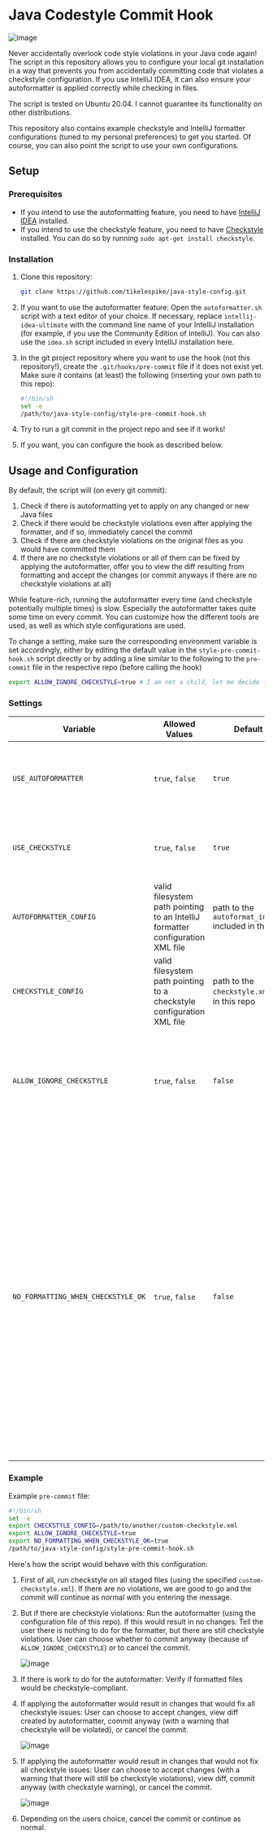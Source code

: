 # Java Codestyle Commit Hook

![image](https://github.com/user-attachments/assets/5388e632-6850-41f7-ae0d-dbbb40734b60)


Never accidentally overlook code style violations in your Java code again! The script in this repository allows you to configure your local git installation in a way that prevents you from accidentally committing code that violates a checkstyle configuration. If you use IntelliJ IDEA, it can also ensure your autoformatter is applied correctly while checking in files.

The script is tested on Ubuntu 20.04. I cannot guarantee its functionality on other distributions.

This repository also contains example checkstyle and IntelliJ formatter configurations (tuned to my personal preferences) to get you started. Of course, you can also point the script to use your own configurations.

## Setup

### Prerequisites

- If you intend to use the autoformatting feature, you need to have [IntelliJ IDEA](https://jetbrains.com/idea) installed.
- If you intend to use the checkstyle feature, you need to have [Checkstyle](https://checkstyle.sourceforge.io/) installed. You can do so by running `sudo apt-get install checkstyle`.

### Installation

1. Clone this repository:
   
   ```sh
   git clone https://github.com/tikelespike/java-style-config.git
   ```
2. If you want to use the autoformatter feature: Open the `autoformatter.sh` script with a text editor of your choice. If necessary, replace `intellij-idea-ultimate` with the command line name of your IntelliJ installation (for example, if you use the Community Edition of IntelliJ). You can also use the `idea.sh` script included in every IntelliJ installation here.
3. In the git project repository where you want to use the hook (not this repository!), create the `.git/hooks/pre-commit` file if it does not exist yet. Make sure it contains (at least) the following (inserting your own path to this repo):
   ```sh
   #!/bin/sh 
   set -e
   /path/to/java-style-config/style-pre-commit-hook.sh
   ```
4. Try to run a git commit in the project repo and see if it works!
5. If you want, you can configure the hook as described below.

## Usage and Configuration

By default, the script will (on every git commit):
1. Check if there is autoformatting yet to apply on any changed or new Java files
2. Check if there would be checkstyle violations even after applying the formatter, and if so, immediately cancel the commit
3. Check if there are checkstyle violations on the original files as you would have committed them
4. If there are no checkstyle violations or all of them can be fixed by applying the autoformatter, offer you to view the diff resulting from formatting and accept the changes (or commit anyways if there are no checkstyle violations at all)

While feature-rich, running the autoformatter every time (and checkstyle potentially multiple times) is slow. Especially the autoformatter takes quite some time on every commit. You can customize how the different tools are used, as well as which style configurations are used.

To change a setting, make sure the corresponding environment variable is set accordingly, either by editing the default value in the `style-pre-commit-hook.sh` script directly or by adding a line similar to the following to the `pre-commit` file in the respective repo (before calling the hook)

```sh
export ALLOW_IGNORE_CHECKSTYLE=true # I am not a child, let me decide for myself if I want to adhere to checkstyle or not
```

### Settings

| Variable                           | Allowed Values                                                                 | Default Value                                               | Effect                                                                                                                                                                                                                                                                                                                                                                                                                                                                                                                                |
|------------------------------------|--------------------------------------------------------------------------------|-------------------------------------------------------------|---------------------------------------------------------------------------------------------------------------------------------------------------------------------------------------------------------------------------------------------------------------------------------------------------------------------------------------------------------------------------------------------------------------------------------------------------------------------------------------------------------------------------------------|
| `USE_AUTOFORMATTER`                | `true`, `false`                                                                | `true`                                                      | If false, only a simple checkstyle validation on the changed files is made and the autoformatter is not run.                                                                                                                                                                                                                                                                                                                                                                                                                          |
| `USE_CHECKSTYLE`                   | `true`, `false`                                                                | `true`                                                      | If false, the script only checks if autoformatting can be applied and never runs checkstyle.                                                                                                                                                                                                                                                                                                                                                                                                                                          |
| `AUTOFORMATTER_CONFIG`             | valid filesystem path pointing to an IntelliJ formatter configuration XML file | path to the `autoformat_intellij.xml` included in this repo | Configures the exact style used by the autoformatter. You can [export this from the IDE](https://www.jetbrains.com/help/idea/configuring-code-style.html#export-code-style).                                                                                                                                                                                                                                                                                                                                                          |
| `CHECKSTYLE_CONFIG`                | valid filesystem path pointing to a checkstyle configuration XML file          | path to the `checkstyle.xml` included in this repo          | Configures the exact style checks validated by checkstyle. See also the [checkstyle docs](https://checkstyle.sourceforge.io/checks.html)                                                                                                                                                                                                                                                                                                                                                                                              |
| `ALLOW_IGNORE_CHECKSTYLE`          | `true`, `false`                                                                | `false`                                                     | If true, you can always force to commit anyways, but you will still be warned that you are violating checkstyle. Has no effect if `USE_CHECKSTYLE` is false.                                                                                                                                                                                                                                                                                                                                                                          |
| `NO_FORMATTING_WHEN_CHECKSTYLE_OK` | `true`, `false`                                                                | `false`                                                     | Set this to true to skip running the autoformatter if there are no checkstyle violations. The use case is that you only care about checkstyle, but like that some checkstyle issues can be fixed automatically be applying the autoformatter. This saves time because the autoformatter is not always run, but will not detect if you are checking in code that is not yet formatted by the autoformatter (if this doesn't lead to checkstyle violations). Has no effect if either `USE_CHECKSTYLE` or `USE_AUTOFORMATTER` are false. |

### Example

Example `pre-commit` file:

```sh
#!/bin/sh 
set -e
export CHECKSTYLE_CONFIG=/path/to/another/custom-checkstyle.xml
export ALLOW_IGNORE_CHECKSTYLE=true
export NO_FORMATTING_WHEN_CHECKSTYLE_OK=true
/path/to/java-style-config/style-pre-commit-hook.sh
```
Here's how the script would behave with this configuration:

1. First of all, run checkstyle on all staged files (using the specified `custom-checkstyle.xml`). If there are no violations, we are good to go and the commit will continue as normal with you entering the message.
2. But if there are checkstyle violations: Run the autoformatter (using the configuration file of this repo). If this would result in no changes: Tell the user there is nothing to do for the formatter, but there are still checkstyle violations. User can choose whether to commit anyway (because of `ALLOW_IGNORE_CHECKSTYLE`) or to cancel the commit.
   
   ![image](https://github.com/user-attachments/assets/a41ff573-a309-46d3-b74a-9d75ecb1f82a)
   
3. If there is work to do for the autoformatter: Verify if formatted files would be checkstyle-compliant.
4. If applying the autoformatter would result in changes that would fix all checkstyle issues: User can choose to accept changes, view diff created by autoformatter, commit anyway (with a warning that checkstyle will be violated), or cancel the commit.
   
   ![image](https://github.com/user-attachments/assets/5c3438d7-1c81-4db6-95fb-3be5c32a3012)
   
5. If applying the autoformatter would result in changes that would not fix all checkstyle issues: User can choose to accept changes (with a warning that there will still be checkstyle violations), view diff, commit anyway (with checkstyle warning), or cancel the commit.

   ![image](https://github.com/user-attachments/assets/fcdeb5e1-11ad-4031-8ffa-d6ab36cb8c75)

6. Depending on the users choice, cancel the commit or continue as normal.
